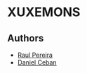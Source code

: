 # XUXEMONS
## Authors

- [Raul Pereira](https://www.github.com/RaulPC01)
- [Daniel Ceban](https://www.github.com/aiuoki)
